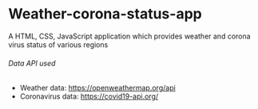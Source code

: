 # Weather-corona-status-app

A HTML, CSS, JavaScript application which provides weather and corona virus status of various regions

###### Data API used
- Weather data: https://openweathermap.org/api
- Coronavirus data: https://covid19-api.org/

